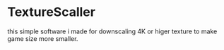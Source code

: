 # TextureScaller
this simple software i made for downscaling 4K or higer texture to make game size more smaller.
